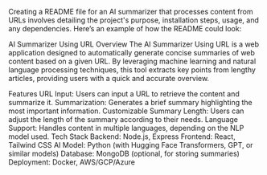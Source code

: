 
Creating a README file for an AI summarizer that processes content from URLs involves detailing the project's purpose, installation steps, usage, and any dependencies. Here’s an example of how the README could look:

AI Summarizer Using URL
Overview
The AI Summarizer Using URL is a web application designed to automatically generate concise summaries of web content based on a given URL. By leveraging machine learning and natural language processing techniques, this tool extracts key points from lengthy articles, providing users with a quick and accurate overview.

Features
URL Input: Users can input a URL to retrieve the content and summarize it.
Summarization: Generates a brief summary highlighting the most important information.
Customizable Summary Length: Users can adjust the length of the summary according to their needs.
Language Support: Handles content in multiple languages, depending on the NLP model used.
Tech Stack
Backend: Node.js, Express
Frontend: React, Tailwind CSS
AI Model: Python (with Hugging Face Transformers, GPT, or similar models)
Database: MongoDB (optional, for storing summaries)
Deployment: Docker, AWS/GCP/Azure
